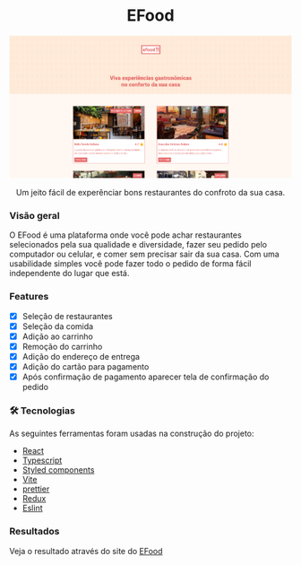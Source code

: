 <h1 align="center">EFood</h1>

![Página inicial da EFood](/src//assets/images/banner.png)

<p align="center">Um jeito fácil de experênciar bons restaurantes do confroto da sua casa.</p>

### Visão geral
O EFood é uma plataforma onde você pode achar restaurantes selecionados pela sua qualidade e diversidade, fazer seu pedido pelo computador ou celular, e comer sem precisar sair da sua casa. Com uma usabilidade simples você pode fazer todo o pedido de forma fácil independente do lugar que está.

### Features

- [x] Seleção de restaurantes
- [x] Seleção da comida
- [X] Adição ao carrinho
- [X] Remoção do carrinho
- [X] Adição do endereço de entrega
- [X] Adição do cartão para pagamento
- [X] Após confirmação de pagamento aparecer tela de confirmação do pedido

### 🛠 Tecnologias

As seguintes ferramentas foram usadas na construção do projeto:

- [React](https://www.react.com)
- [Typescript](https://www.typescriptlang.org/)
- [Styled components](https://styled-components.com/)
- [Vite](https://vitejs.dev/)
- [prettier](https://prettier.io/)
- [Redux](https://redux.js.org/)
- [Eslint](https://eslint.org/)

### Resultados

Veja o resultado através do site do [EFood](https://e-food-rust.vercel.app/)
